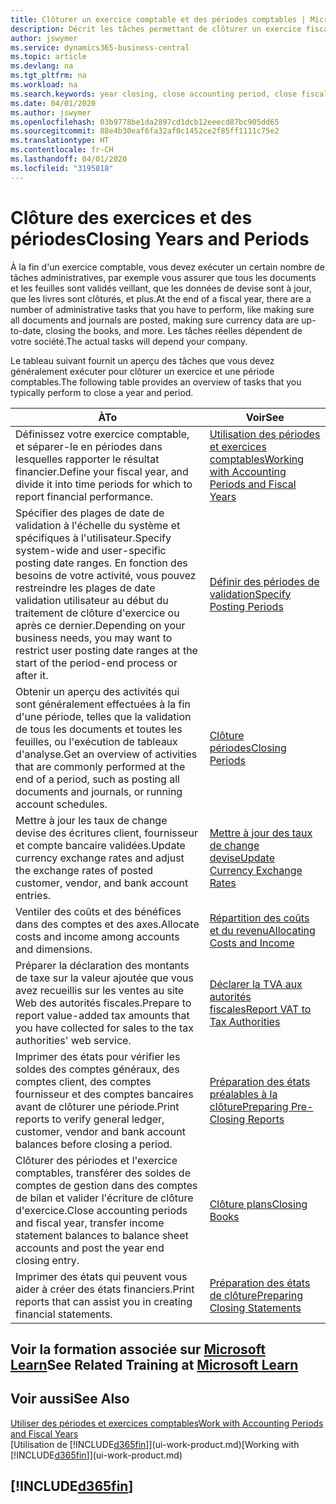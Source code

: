 ```yaml
---
title: Clôturer un exercice comptable et des périodes comptables | Microsoft Docs
description: Décrit les tâches permettant de clôturer un exercice fiscal ou une période comptable, par exemple, en vérifiant que les documents et les feuilles sont validés et en vérifiant les soldes bancaires.
author: jswymer
ms.service: dynamics365-business-central
ms.topic: article
ms.devlang: na
ms.tgt_pltfrm: na
ms.workload: na
ms.search.keywords: year closing, close accounting period, close fiscal year, bank account detailed trial balance
ms.date: 04/01/2020
ms.author: jswymer
ms.openlocfilehash: 03b9778be1da2897cd1dcb12eeecd87bc905dd65
ms.sourcegitcommit: 88e4b30eaf6fa32af0c1452ce2f85ff1111c75e2
ms.translationtype: HT
ms.contentlocale: fr-CH
ms.lasthandoff: 04/01/2020
ms.locfileid: "3195818"
---
```

# <a name="closing-years-and-periods"></a><span data-ttu-id="3ccc9-103">Clôture des exercices et des périodes</span><span class="sxs-lookup"><span data-stu-id="3ccc9-103">Closing Years and Periods</span></span>

<span data-ttu-id="3ccc9-104">À la fin d'un exercice comptable, vous devez exécuter un certain nombre de tâches administratives, par exemple vous assurer que tous les documents et les feuilles sont validés veillant, que les données de devise sont à jour, que les livres sont clôturés, et plus.</span><span class="sxs-lookup"><span data-stu-id="3ccc9-104">At the end of a fiscal year, there are a number of administrative tasks that you have to perform, like making sure all documents and journals are posted, making sure currency data are up-to-date, closing the books, and more.</span></span> <span data-ttu-id="3ccc9-105">Les tâches réelles dépendent de votre société.</span><span class="sxs-lookup"><span data-stu-id="3ccc9-105">The actual tasks will depend your company.</span></span>

<span data-ttu-id="3ccc9-106">Le tableau suivant fournit un aperçu des tâches que vous devez généralement exécuter pour clôturer un exercice et une période comptables.</span><span class="sxs-lookup"><span data-stu-id="3ccc9-106">The following table provides an overview of tasks that you typically perform to close a year and period.</span></span>

| <span data-ttu-id="3ccc9-107">À</span><span class="sxs-lookup"><span data-stu-id="3ccc9-107">To</span></span> | <span data-ttu-id="3ccc9-108">Voir</span><span class="sxs-lookup"><span data-stu-id="3ccc9-108">See</span></span> |
| --- | --- |
| <span data-ttu-id="3ccc9-109">Définissez votre exercice comptable, et séparer-le en périodes dans lesquelles rapporter le résultat financier.</span><span class="sxs-lookup"><span data-stu-id="3ccc9-109">Define your fiscal year, and divide it into time periods for which to report financial performance.</span></span> | [<span data-ttu-id="3ccc9-110">Utilisation des périodes et exercices comptables</span><span class="sxs-lookup"><span data-stu-id="3ccc9-110">Working with Accounting Periods and Fiscal Years</span></span>](finance-accounting-periods-and-fiscal-years.md)|
| <span data-ttu-id="3ccc9-111">Spécifier des plages de date de validation à l'échelle du système et spécifiques à l'utilisateur.</span><span class="sxs-lookup"><span data-stu-id="3ccc9-111">Specify system-wide and user-specific posting date ranges.</span></span> <span data-ttu-id="3ccc9-112">En fonction des besoins de votre activité, vous pouvez restreindre les plages de date validation utilisateur au début du traitement de clôture d'exercice ou après ce dernier.</span><span class="sxs-lookup"><span data-stu-id="3ccc9-112">Depending on your business needs, you may want to restrict user posting date ranges at the start of the period-end process or after it.</span></span> |[<span data-ttu-id="3ccc9-113">Définir des périodes de validation</span><span class="sxs-lookup"><span data-stu-id="3ccc9-113">Specify Posting Periods</span></span>](finance-how-specify-posting-periods.md) |
| <span data-ttu-id="3ccc9-114">Obtenir un aperçu des activités qui sont généralement effectuées à la fin d'une période, telles que la validation de tous les documents et toutes les feuilles, ou l'exécution de tableaux d'analyse.</span><span class="sxs-lookup"><span data-stu-id="3ccc9-114">Get an overview of activities that are commonly performed at the end of a period, such as posting all documents and journals, or running account schedules.</span></span> |[<span data-ttu-id="3ccc9-115">Clôture périodes</span><span class="sxs-lookup"><span data-stu-id="3ccc9-115">Closing Periods</span></span>](year-how-complete-period-end-processes.md) |
| <span data-ttu-id="3ccc9-116">Mettre à jour les taux de change devise des écritures client, fournisseur et compte bancaire validées.</span><span class="sxs-lookup"><span data-stu-id="3ccc9-116">Update currency exchange rates and adjust the exchange rates of posted customer, vendor, and bank account entries.</span></span> |[<span data-ttu-id="3ccc9-117">Mettre à jour des taux de change devise</span><span class="sxs-lookup"><span data-stu-id="3ccc9-117">Update Currency Exchange Rates</span></span>](finance-how-update-currencies.md) |
| <span data-ttu-id="3ccc9-118">Ventiler des coûts et des bénéfices dans des comptes et des axes.</span><span class="sxs-lookup"><span data-stu-id="3ccc9-118">Allocate costs and income among accounts and dimensions.</span></span> |[<span data-ttu-id="3ccc9-119">Répartition des coûts et du revenu</span><span class="sxs-lookup"><span data-stu-id="3ccc9-119">Allocating Costs and Income</span></span>](year-allocate-costs-income.md) |
| <span data-ttu-id="3ccc9-120">Préparer la déclaration des montants de taxe sur la valeur ajoutée que vous avez recueillis sur les ventes au site Web des autorités fiscales.</span><span class="sxs-lookup"><span data-stu-id="3ccc9-120">Prepare to report value-added tax amounts that you have collected for sales to the tax authorities' web service.</span></span> |[<span data-ttu-id="3ccc9-121">Déclarer la TVA aux autorités fiscales</span><span class="sxs-lookup"><span data-stu-id="3ccc9-121">Report VAT to Tax Authorities</span></span>](finance-how-report-vat.md)|
| <span data-ttu-id="3ccc9-122">Imprimer des états pour vérifier les soldes des comptes généraux, des comptes client, des comptes fournisseur et des comptes bancaires avant de clôturer une période.</span><span class="sxs-lookup"><span data-stu-id="3ccc9-122">Print reports to verify general ledger, customer, vendor and bank account balances before closing a period.</span></span> |[<span data-ttu-id="3ccc9-123">Préparation des états préalables à la clôture</span><span class="sxs-lookup"><span data-stu-id="3ccc9-123">Preparing Pre-Closing Reports</span></span>](year-prepare-preclose-reports.md) |
| <span data-ttu-id="3ccc9-124">Clôturer des périodes et l'exercice comptables, transférer des soldes de comptes de gestion dans des comptes de bilan et valider l'écriture de clôture d'exercice.</span><span class="sxs-lookup"><span data-stu-id="3ccc9-124">Close accounting periods and fiscal year, transfer income statement balances to balance sheet accounts and post the year end closing entry.</span></span> |[<span data-ttu-id="3ccc9-125">Clôture plans</span><span class="sxs-lookup"><span data-stu-id="3ccc9-125">Closing Books</span></span>](year-close-books.md) |
| <span data-ttu-id="3ccc9-126">Imprimer des états qui peuvent vous aider à créer des états financiers.</span><span class="sxs-lookup"><span data-stu-id="3ccc9-126">Print reports that can assist you in creating financial statements.</span></span> |[<span data-ttu-id="3ccc9-127">Préparation des états de clôture</span><span class="sxs-lookup"><span data-stu-id="3ccc9-127">Preparing Closing Statements</span></span>](year-prepare-close-statement.md) |

## <a name="see-related-training-at-microsoft-learn"></a><span data-ttu-id="3ccc9-128">Voir la formation associée sur [Microsoft Learn](/learn/modules/close-fiscal-year-dynamics-365-business-central/index)</span><span class="sxs-lookup"><span data-stu-id="3ccc9-128">See Related Training at [Microsoft Learn](/learn/modules/close-fiscal-year-dynamics-365-business-central/index)</span></span>

## <a name="see-also"></a><span data-ttu-id="3ccc9-129">Voir aussi</span><span class="sxs-lookup"><span data-stu-id="3ccc9-129">See Also</span></span>

[<span data-ttu-id="3ccc9-130">Utiliser des périodes et exercices comptables</span><span class="sxs-lookup"><span data-stu-id="3ccc9-130">Work with Accounting Periods and Fiscal Years</span></span>](finance-accounting-periods-and-fiscal-years.md)  
<span data-ttu-id="3ccc9-131">[Utilisation de [!INCLUDE[d365fin](includes/d365fin_md.md)]](ui-work-product.md)</span><span class="sxs-lookup"><span data-stu-id="3ccc9-131">[Working with [!INCLUDE[d365fin](includes/d365fin_md.md)]](ui-work-product.md)</span></span>

## [!INCLUDE[d365fin](includes/free_trial_md.md)]  

